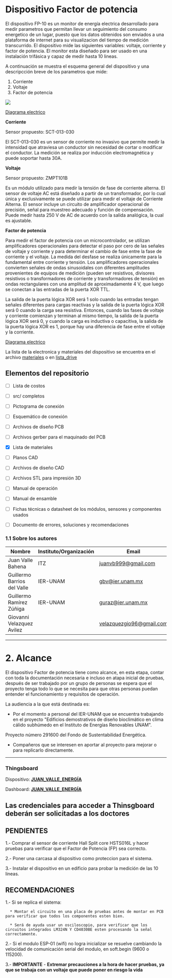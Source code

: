 # Dispositivo Factor de potencia

El dispositivo FP-10 es un monitor de energía electrica desarrollado para medir parametros que permitan llevar un seguimiento del consumo energetico de un lugar, puesto que los datos obtenidos son enviados a una plataforma de internet para su visualizacion del tiempo de medición transcurrido. El dispositivo mide las siguientes variables: voltaje, corriente y factor de potencia. El monitor esta diseñado  para ser usado en una instalación trifásica y capaz de medir hasta 10 lineas.

A continuación se muestra el esquema general del dispositivo y una descripcción breve de los parametros que mide:

1. Corriente
2. Voltaje
3. Factor de potencia

![](https://github.com/Dispositivos-Edificio-Bioclimatico/DFP-10/blob/master/Imagenes/Esquema_general.png?raw=true)

[Diagrama electrico](https://github.com/Dispositivos-Edificio-Bioclimatico/DFP-10/blob/master/Diagramas/circuito_acondicionamiento.png?raw=true)

**Corriente**

Sensor propuesto: SCT-013-030


El SCT-013-030 es un sensor de corriente no invasivo que permite medir la intensidad que atraviesa un conductor sin necesidad de cortar o modificar el conductor. La medición se realiza por inducción electromagnética y puede soportar hasta 30A.


**Voltaje**

Sensor propuesto: ZMPT101B


Es un módulo utilizado para medir la tensión de fase de corriente alterna. El sensor de voltaje AC está diseñado a partir de un transformador, por lo cual única y exclusivamente se puede utilizar para medir el voltaje de Corriente Alterna. El sensor incluye un circuito de amplificador operacional de precisión, señal para muestreo adecuado y función de compensación.
Puede medir hasta 250 V de AC de acuerdo con la salida analógica, la cual es ajustable.


**Factor de potencia**

Para medir el factor de potencia con un microcontrolador, se utilizan amplificadores operacionales para detectar el paso por cero de las señales de voltaje y corriente y para determinar el cambio de fase entre la fase de corriente y el voltaje. La medida del desfase se realiza únicamente para la fundamental entre corriente y tensión. Los amplificadores operacionales convierten señales de ondas sinusoidales con diferentes amplitudes provenientes de equipos de medición (pueden ser resistivos, divisores resistivos o transformadores de corriente y transformadores de tensión) en ondas rectangulares con una amplitud de aproximadamente 4 V, que luego se conectan a las entradas de la puerta XOR TTL. 

La salida de la puerta lógica XOR será 1 solo cuando las entradas tengan señales diferentes para cargas reactivas y la salida de la puerta lógica XOR será 0 cuando la carga sea resistiva. Entonces, cuando las fases de voltaje y corriente comienzan y terminan al mismo tiempo, la salida de la puerta lógica XOR será 0, y cuando la carga es inductiva o capacitiva, la salida de la puerta lógica XOR es 1, porque hay una diferencia de fase entre el voltaje y la corriente.

[Diagrama electrico](https://github.com/Dispositivos-Edificio-Bioclimatico/DFP-10/blob/master/Diagramas/Circuito%20factor%20de%20potencia.png?raw=true)

La lista de la electronica y materiales del dispositivo se encuentra en el archivo  [materiales](https://github.com/Dispositivos-Edificio-Bioclimatico/DFP-10/blob/master/Materiales/Lista_materiales_fp10.xlsx) o en [lista_drive](https://docs.google.com/spreadsheets/d/1BcxM7iUYsvm2OvhtAZ04L2_tH826wTiQOnGWFX_L0z4/edit)

## Elementos del repositorio
- [ ] Lista de costos
- [ ] src/ completos
- [ ] Pictograma de conexión
- [ ] Esquemático de conexión
- [ ] Archivos de diseño PCB
- [ ] Archivos gerber para el maquinado del PCB
- [x] Lista de materiales
- [ ] Planos CAD
- [ ] Archivos de diseño CAD
- [ ] Archivos STL para impresión 3D
- [ ] Manual de operación
- [ ] Manual de ensamble
- [ ] Fichas técnicas o datasheet de los módulos, sensores y componentes usados
- [ ] Documento de errores, soluciones y recomendaciones



### 1.1 Sobre los autores

|Nombre|Instituto/Organización|Email|
| ------------ | ------------ | ------------ |
|Juan Valle Bahena|ITZ|juanvb999@gmail.com|
|Guillermo Barrios del Valle|IER-UNAM|gbv@ier.unam.mx|
|Guillermo Ramírez Zúñiga|IER-UNAM|guraz@ier.unam.mx|
|Giovanni Velazquez Avilez ||velazquezgio96@gmail.com|

------------

# 2. Alcance

El dispositivo Factor de potencia tiene como alcance, en esta etapa, contar con toda la documentación necesaria  e incluso en atapa inicial de pruebas, después de ser trabajado por un grupo de personas se espera que el proyecto tenga todo lo que se necesita para que otras personas puedan entender el funcionamiento y requisitos de operación.

La audiencia a la que está destinada es:

- Por el momento a personal del IER-UNAM que se encuentra trabajando en el proyecto "Edificios demostrativos de diseño bioclimático en clima cálido subhúmedo en el Instituto de Energías Renovables UNAM".

Proyecto número 291600 del Fondo de Sustentabilidad Energética.
- Compañeros que se interesen en aportar al proyecto para mejorar o para replicarlo directamente.

------------


### Thingsboard

Dispositivo:
[**JUAN_VALLE_ENERGÍA**](http://iot.ier.unam.mx:8080/devices)

Dashboard:
[**JUAN_VALLE_ENERGÍA**](http://iot.ier.unam.mx:8080/dashboards/a7021b60-13df-11eb-9c3f-d1ead9980bc3)

**Las credenciales para acceder a Thinsgboard deberán ser solicitadas a los doctores**
------------

## PENDIENTES
1.- Comprar el sensor de corriente Hall Split core HSTS016L y hacer pruebas para verificar que el Factor de Potencia (FP) sea correcto.

2.- Poner una carcasa al dispositivo como proteccion para el sistema.

3.- Instalar el dispositivo en un edificio para probar la medición de las 10 lineas.

## RECOMENDACIONES
1.- Si se replica el sistema:

      * Montar el circuito en una placa de pruebas antes de montar en PCB para verificar que todos los componentes esten bien.
      
      * Será de ayuda usar un osciloscopio, para verificar que los circuitos integrados LM324N Y CD4030BE esten procesando la señal correctamente.
2.- Si el modulo ESP-01 (wifi) no logra inicializar se resuelve cambiando la velocidad de comunicación serial del modulo, en soft.begin (9600 o 115200).
      
3.- **IMPORTANTE** - **Extremar precauciones a la hora de hacer pruebas, ya que se trabaja con un voltaje que puede poner en riesgo la vida**


